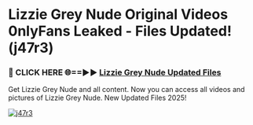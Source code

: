 # Lizzie Grey Nude Original Videos 0nlyFans Leaked - Files Updated! (j47r3)

<h3>🔴 CLICK HERE 🌐==►► <a href="https://tinyurl.com/yrmya6cz" rel="nofollow">Lizzie Grey Nude Updated Files</a></h3>

Get Lizzie Grey Nude and all content. Now you can access all videos and pictures of Lizzie Grey Nude. New Updated Files 2025!

[![j47r3](https://i.imgur.com/FMdXYCs.gif)](https://tinyurl.com/yrmya6cz)
